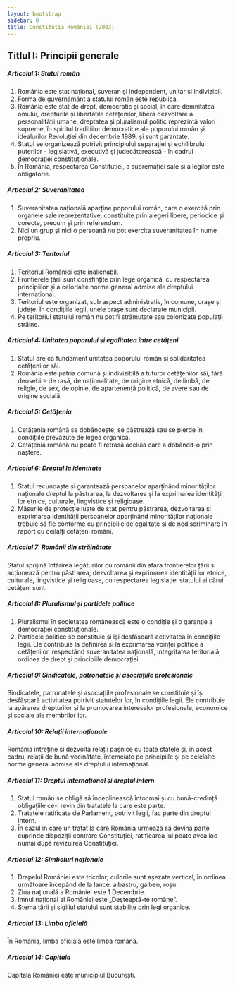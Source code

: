 ```yaml
---
layout: bootstrap
sidebar: 0
title: Constituția României (2003)
---
```


## Titlul I: Principii generale

##### **Articolul 1**: *Statul român*

1. România este stat național, suveran și independent, unitar și indivizibil.
1. Forma de guvernământ a statului român este republica.
1. România este stat de drept, democratic și social, în care demnitatea omului, drepturile și libertățile cetățenilor, libera dezvoltare a personalității umane, dreptatea și pluralismul politic reprezintă valori supreme, în spiritul tradițiilor democratice ale poporului român și idealurilor Revoluției din decembrie 1989, și sunt garantate.
1. Statul se organizează potrivit principiului separației și echilibrului puterilor - legislativă, executivă și judecătorească - în cadrul democrației constituționale.
1. În România, respectarea Constituției, a supremației sale și a legilor este obligatorie.

##### **Articolul 2**: *Suveranitatea*

1. Suveranitatea națională aparține poporului român, care o exercită prin organele sale reprezentative, constituite prin alegeri libere, periodice și corecte, precum și prin referendum.
1. Nici un grup și nici o persoană nu pot exercita suveranitatea în nume propriu.

##### **Articolul 3**: *Teritoriul*

1. Teritoriul României este inalienabil.
1. Frontierele țării sunt consfințite prin lege organică, cu respectarea principiilor și a celorlalte norme general admise ale dreptului internațional.
1. Teritoriul este organizat, sub aspect administrativ, în comune, orașe și județe. În condițiile legii, unele orașe sunt declarate municipii.
1. Pe teritoriul statului român nu pot fi strămutate sau colonizate populații străine.

##### **Articolul 4**: *Unitatea poporului și egalitatea între cetățeni*

1. Statul are ca fundament unitatea poporului român și solidaritatea cetățenilor săi.
1. România este patria comună și indivizibilă a tuturor cetățenilor săi, fără deosebire de rasă, de naționalitate, de origine etnică, de limbă, de religie, de sex, de opinie, de apartenență politică, de avere sau de origine socială.

##### **Articolul 5**: *Cetățenia*

1. Cetățenia română se dobândește, se păstrează sau se pierde în condițiile prevăzute de legea organică.
1. Cetățenia română nu poate fi retrasă aceluia care a dobândit-o prin naștere.

##### **Articolul 6**: *Dreptul la identitate*

1. Statul recunoaște și garantează persoanelor aparținând minorităților naționale dreptul la păstrarea, la dezvoltarea și la exprimarea identității lor etnice, culturale, lingvistice și religioase.
1. Măsurile de protecție luate de stat pentru păstrarea, dezvoltarea și exprimarea identității persoanelor aparținând minorităților naționale trebuie să fie conforme cu principiile de egalitate și de nediscriminare în raport cu ceilalți cetățeni români.

##### **Articolul 7**: *Românii din străinătate*

Statul sprijină întărirea legăturilor cu românii din afara frontierelor țării și acționează pentru păstrarea, dezvoltarea și exprimarea identității lor etnice, culturale, lingvistice și religioase, cu respectarea legislației statului ai cărui cetățeni sunt.

##### **Articolul 8**: *Pluralismul și partidele politice*

1. Pluralismul în societatea românească este o condiție și o garanție a democrației constituționale.
1. Partidele politice se constituie și își desfășoară activitatea în condițiile legii. Ele contribuie la definirea și la exprimarea voinței politice a cetățenilor, respectând suveranitatea națională, integritatea teritorială, ordinea de drept și principiile democrației.

##### **Articolul 9**: *Sindicatele, patronatele și asociațiile profesionale*

Sindicatele, patronatele și asociațiile profesionale se constituie și își desfășoară activitatea potrivit statutelor lor, în condițiile legii. Ele contribuie la apărarea drepturilor și la promovarea intereselor profesionale, economice și sociale ale membrilor lor.

##### **Articolul 10**: *Relații internaționale*

România întreține și dezvoltă relații pașnice cu toate statele și, în acest cadru, relații de bună vecinătate, întemeiate pe principiile și pe celelalte norme general admise ale dreptului internațional.

##### **Articolul 11**: *Dreptul internațional și dreptul intern*

1. Statul român se obligă să îndeplinească întocmai și cu bună-credință obligațiile ce-i revin din tratatele la care este parte.
1. Tratatele ratificate de Parlament, potrivit legii, fac parte din dreptul intern.
1. În cazul în care un tratat la care România urmează să devină parte cuprinde dispoziții contrare Constituției, ratificarea lui poate avea loc numai după revizuirea Constituției.

##### **Articolul 12**: *Simboluri naționale*

1. Drapelul României este tricolor; culorile sunt așezate vertical, în ordinea următoare începând de la lance: albastru, galben, roșu.
1. Ziua națională a României este 1 Decembrie.
1. Imnul național al României este „Deșteaptă-te române”.
1. Stema țării și sigiliul statului sunt stabilite prin legi organice.

##### **Articolul 13**: *Limba oficială*

În România, limba oficială este limba română.

##### **Articolul 14**: *Capitala*

Capitala României este municipiul București.